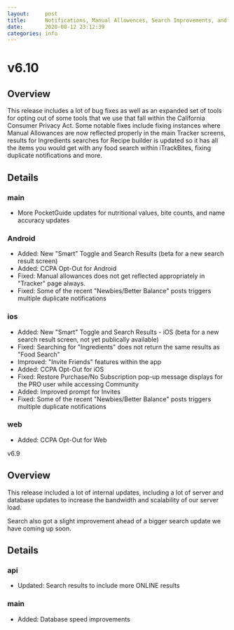 ```yaml
---
layout:     post
title:      Notifications, Manual Allowences, Search Improvements, and more
date:       2020-08-12 23:12:39
categories: info
---
```


# v6.10

## Overview
This release includes a lot of bug fixes as well as an expanded set of tools for
opting out of some tools that we use that fall within the California Consumer
Privacy Act. Some notable fixes include fixing instances where Manual Allowances
are now reflected properly in the main Tracker screens, results for Ingredients
searches for Recipe builder is updated so it has all the items you would get
with any food search within iTrackBites, fixing duplicate notifications and more.

## Details

### main
* More PocketGuide updates for nutritional values, bite counts, and name
  accuracy updates

### Android
* Added: New "Smart" Toggle and Search Results (beta for a new search result
  screen)
* Added: CCPA Opt-Out for Android
* Fixed: Manual allowances does not get reflected appropriately in "Tracker" page always.
* Fixed: Some of the recent "Newbies/Better Balance" posts triggers multiple duplicate notifications

### ios
* Added: New "Smart" Toggle and Search Results - iOS (beta for a new search result
  screen, not yet publically available)
* Fixed: Searching for "Ingredients" does not return the same results as "Food Search"
* Improved: "Invite Friends" features within the app
* Added: CCPA Opt-Out for iOS
* Fixed: Restore Purchase/No Subscription pop-up message displays for the PRO user while accessing Community
* Added: Improved prompt for Invites
* Fixed: Some of the recent "Newbies/Better Balance" posts triggers multiple duplicate notifications

### web
* Added: CCPA Opt-Out for Web

v6.9

## Overview
This release included a lot of internal updates, including a lot of server and
database updates to increase the bandwidth and scalability of our server load.

Search also got a slight improvement ahead of a bigger search update we have
coming up soon.

## Details

### api
* Updated: Search results to include more ONLINE results

### main
* Added: Database speed improvements
